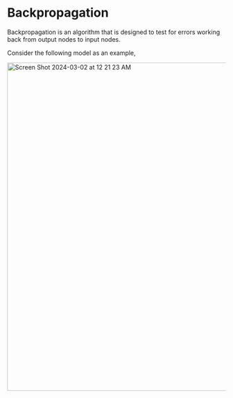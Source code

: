 # Backpropagation

Backpropagation is an algorithm that is designed to test for errors working back from output nodes to input nodes.

Consider the following model as an example,

<img width="756" alt="Screen Shot 2024-03-02 at 12 21 23 AM" src="https://github.com/swathiraon/Backpropagation/assets/37450502/5b7eedd9-a885-444a-9052-9292de5e1fd7">
